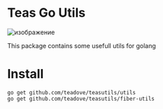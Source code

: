 # Teas Go Utils
![изображение](https://github.com/user-attachments/assets/57016a1a-ad44-4ffb-b33a-22e659a96f63)

This package contains some usefull utils for golang


# Install

```shell
go get github.com/teadove/teasutils/utils
go get github.com/teadove/teasutils/fiber-utils
``` 

